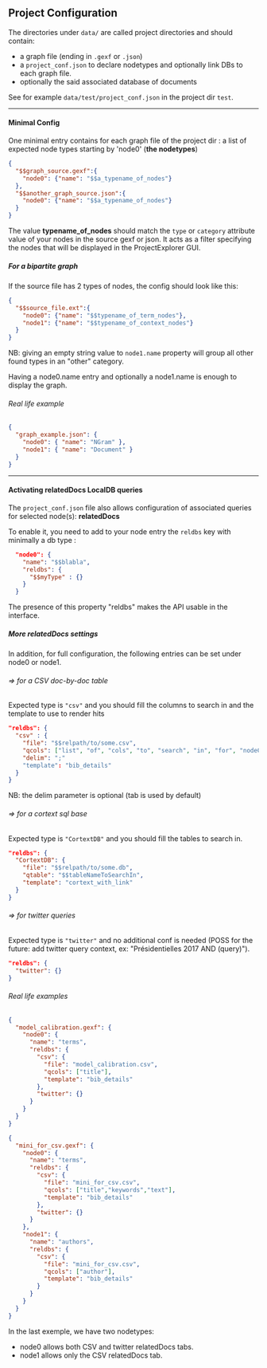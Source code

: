 ## Project Configuration

The directories under `data/` are called project directories and should contain:
  - a graph file (ending in `.gexf` or `.json`)
  - a `project_conf.json` to declare nodetypes and optionally link DBs to each graph file.
  - optionally the said associated database of documents

See for example `data/test/project_conf.json` in the project dir `test`.

------------------------------------------------------
#### Minimal Config

One minimal entry contains for each graph file of the project dir : a list of expected node types starting by 'node0' (**the nodetypes**)

```json
{
  "$$graph_source.gexf":{
    "node0": {"name": "$$a_typename_of_nodes"}
  },
  "$$another_graph_source.json":{
    "node0": {"name": "$$a_typename_of_nodes"}
  }
}
```
The value **typename_of_nodes** should match the `type` or `category` attribute value of your nodes in the source gexf or json. It acts as a filter specifying the nodes that will be displayed in the ProjectExplorer GUI.

##### For a bipartite graph
If the source file has 2 types of nodes, the config should look like this:
```json
{
  "$$source_file.ext":{
    "node0": {"name": "$$typename_of_term_nodes"},
    "node1": {"name": "$$typename_of_context_nodes"}
  }
}
```

NB: giving an empty string value to `node1.name` property will group all other found types in an "other" category.

Having a node0.name entry and optionally a node1.name is enough to display the graph.

###### Real life example
```json
{
  "graph_example.json": {
    "node0": { "name": "NGram" },
    "node1": { "name": "Document" }
  }
}
```

------------------------------------------------------
#### Activating relatedDocs LocalDB queries

The `project_conf.json` file also allows configuration of associated queries for selected node(s): **relatedDocs**

To enable it, you need to add to your node entry the `reldbs` key with minimally a db type :

```json
  "node0": {
    "name": "$$blabla",
    "reldbs": {
      "$$myType" : {}
    }
  }
```

The presence of this property "reldbs" makes the API usable in the interface.

##### More relatedDocs settings
In addition, for full configuration, the following entries can be set under node0 or node1.

###### => for a CSV doc-by-doc table
Expected type is `"csv"` and you should fill the columns to search in and the template to use to render hits
```json
"reldbs": {
  "csv" : {
    "file": "$$relpath/to/some.csv",
    "qcols": ["list", "of", "cols", "to", "search", "in", "for", "node0"],
    "delim": ";"
    "template": "bib_details"
  }
}
```
NB: the delim parameter is optional (tab is used by default)

###### => for a cortext sql base
Expected type is `"CortextDB"` and you should fill the tables to search in.
```json
"reldbs": {
  "CortextDB": {
    "file": "$$relpath/to/some.db",
    "qtable": "$$tableNameToSearchIn",
    "template": "cortext_with_link"
  }
}
```

###### => for twitter queries
Expected type is `"twitter"` and no additional conf is needed (POSS for the future: add twitter query context, ex: "Présidentielles 2017 AND (query)").
```json
"reldbs": {
  "twitter": {}
}
```

###### Real life examples

```json
{
  "model_calibration.gexf": {
    "node0": {
      "name": "terms",
      "reldbs": {
        "csv": {
          "file": "model_calibration.csv",
          "qcols": ["title"],
          "template": "bib_details"
        },
        "twitter": {}
      }
    }
  }
}
```


```json
{
  "mini_for_csv.gexf": {
    "node0": {
      "name": "terms",
      "reldbs": {
        "csv": {
          "file": "mini_for_csv.csv",
          "qcols": ["title","keywords","text"],
          "template": "bib_details"
        },
        "twitter": {}
      }
    },
    "node1": {
      "name": "authors",
      "reldbs": {
        "csv": {
          "file": "mini_for_csv.csv",
          "qcols": ["author"],
          "template": "bib_details"
        }
      }
    }
  }
}
```

In the last exemple, we have two nodetypes:
  - node0 allows both CSV and twitter relatedDocs tabs.
  - node1 allows only the CSV relatedDocs tab.
